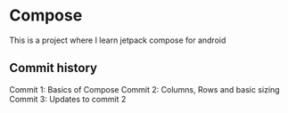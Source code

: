 # Compose
This is a project where I learn jetpack compose for android

## Commit history

Commit 1: Basics of Compose
Commit 2: Columns, Rows and basic sizing
Commit 3: Updates to commit 2
